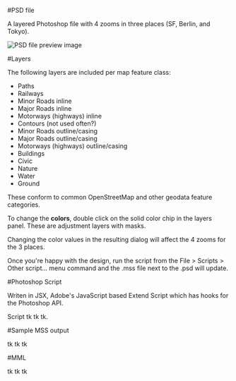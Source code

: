 #PSD file

A layered Photoshop file with 4 zooms in three places (SF, Berlin, and Tokyo). 

![PSD file preview image](https://github.com/nvkelso/carto-css-map-styling/raw/master/tools/psd_to_mss/MAP_colors.png)

#Layers

The following layers are included per map feature class:

* Paths
* Railways
* Minor Roads inline
* Major Roads inline
* Motorways (highways) inline
* Contours (not used often?)
* Minor Roads outline/casing
* Major Roads outline/casing
* Motorways (highways) outline/casing
* Buildings
* Civic
* Nature
* Water
* Ground

These conform to common OpenStreetMap and other geodata feature categories.

To change the **colors**, double click on the solid color chip in the layers panel. These are adjustment layers with masks. 

Changing the color values in the resulting dialog will affect the 4 zooms for the 3 places. 

Once you're happy with the design, run the script from the File > Scripts > Other script... menu command and the .mss file next to the .psd will update.

#Photoshop Script

Writen in JSX, Adobe's JavaScript based Extend Script which has hooks for the Photoshop API.

Script tk tk tk.

#Sample MSS output

tk tk tk

#MML

tk tk tk